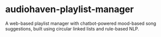 # audiohaven-playlist-manager
A web-based playlist manager with chatbot-powered mood-based song suggestions, built using circular linked lists and rule-based NLP.
